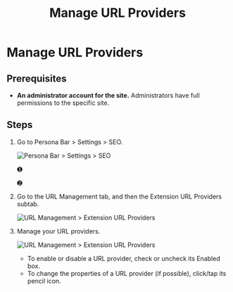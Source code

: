﻿---
uid: manage-url-providers
topic: manage-url-providers
locale: en
title: Manage URL Providers
dnneditions: DNN Platform,Evoq Content,Evoq Engage
dnnversion: 09.02.00
parent-topic: administrators-configuring-your-site-overview
related-topics: configure-url-rewriter,configure-url-redirects,edit-regex-for-url-management,test-url-generation
---

# Manage URL Providers

## Prerequisites

*   **An administrator account for the site.** Administrators have full permissions to the specific site.

## Steps

1.  Go to Persona Bar \> Settings \> SEO.
    
    ![Persona Bar > Settings > SEO](/images/scr-pbar-host-Settings-E91.png)
    
    ➊
    
    ➋
    
2.  Go to the URL Management tab, and then the Extension URL Providers subtab.
    
    ![URL Management > Extension URL Providers](/images/scr-pbtabs-host-Settings-SEO-URLManagement-ExtensionURLProviders-E91.png)
    
3.  Manage your URL providers.
    
      
    
    ![URL Management > Extension URL Providers](/images/scr-SEO-URLManagement-ExtensionURLProviders.png)
    
      
    
    *   To enable or disable a URL provider, check or uncheck its Enabled box.
    *   To change the properties of a URL provider (if possible), click/tap its pencil icon.
